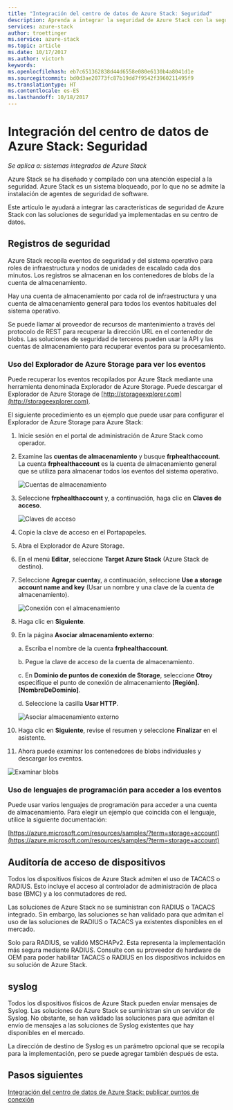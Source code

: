 ```yaml
---
title: "Integración del centro de datos de Azure Stack: Seguridad"
description: Aprenda a integrar la seguridad de Azure Stack con la seguridad de su centro de datos.
services: azure-stack
author: troettinger
ms.service: azure-stack
ms.topic: article
ms.date: 10/17/2017
ms.author: victorh
keywords: 
ms.openlocfilehash: eb7c651362838d44d6558e080e6130b4a8041d1e
ms.sourcegitcommit: bd0d3ae20773fc87b19dd7f9542f3960211495f9
ms.translationtype: HT
ms.contentlocale: es-ES
ms.lasthandoff: 10/18/2017
---
```

# <a name="azure-stack-datacenter-integration---security"></a>Integración del centro de datos de Azure Stack: Seguridad

*Se aplica a: sistemas integrados de Azure Stack*

Azure Stack se ha diseñado y compilado con una atención especial a la seguridad. Azure Stack es un sistema bloqueado, por lo que no se admite la instalación de agentes de seguridad de software.

Este artículo le ayudará a integrar las características de seguridad de Azure Stack con las soluciones de seguridad ya implementadas en su centro de datos.

## <a name="security-logs"></a>Registros de seguridad

Azure Stack recopila eventos de seguridad y del sistema operativo para roles de infraestructura y nodos de unidades de escalado cada dos minutos. Los registros se almacenan en los contenedores de blobs de la cuenta de almacenamiento.

Hay una cuenta de almacenamiento por cada rol de infraestructura y una cuenta de almacenamiento general para todos los eventos habituales del sistema operativo.

Se puede llamar al proveedor de recursos de mantenimiento a través del protocolo de REST para recuperar la dirección URL en el contenedor de blobs. Las soluciones de seguridad de terceros pueden usar la API y las cuentas de almacenamiento para recuperar eventos para su procesamiento.

### <a name="use-azure-storage-explorer-to-view-events"></a>Uso del Explorador de Azure Storage para ver los eventos

Puede recuperar los eventos recopilados por Azure Stack mediante una herramienta denominada Explorador de Azure Storage. Puede descargar el Explorador de Azure Storage de [http://storageexplorer.com](http://storageexplorer.com).

El siguiente procedimiento es un ejemplo que puede usar para configurar el Explorador de Azure Storage para Azure Stack:

1. Inicie sesión en el portal de administración de Azure Stack como operador.
2. Examine las **cuentas de almacenamiento** y busque **frphealthaccount**. La cuenta **frphealthaccount** es la cuenta de almacenamiento general que se utiliza para almacenar todos los eventos del sistema operativo.

   ![Cuentas de almacenamiento](media/azure-stack-integrate-security/storage-accounts.png)

3. Seleccione **frphealthaccount** y, a continuación, haga clic en **Claves de acceso**.

   ![Claves de acceso](media/azure-stack-integrate-security/access-keys.png)

4. Copie la clave de acceso en el Portapapeles.
5. Abra el Explorador de Azure Storage.
6. En el menú **Editar**, seleccione **Target Azure Stack** (Azure Stack de destino).
7. Seleccione **Agregar cuenta**y, a continuación, seleccione **Use a storage account name and key** (Usar un nombre y una clave de la cuenta de almacenamiento).

   ![Conexión con el almacenamiento](media/azure-stack-integrate-security/connect-storage.png)

8. Haga clic en **Siguiente**.
9. En la página **Asociar almacenamiento externo**:

   a. Escriba el nombre de la cuenta **frphealthaccount**.

   b. Pegue la clave de acceso de la cuenta de almacenamiento.

   c. En **Dominio de puntos de conexión de Storage**, seleccione **Otro**y especifique el punto de conexión de almacenamiento **[Región].[NombreDeDominio]**.

   d. Seleccione la casilla **Usar HTTP**.

   ![Asociar almacenamiento externo](media/azure-stack-integrate-security/attach-storage.png)

10. Haga clic en **Siguiente**, revise el resumen y seleccione **Finalizar** en el asistente.
11. Ahora puede examinar los contenedores de blobs individuales y descargar los eventos.

   ![Examinar blobs](media/azure-stack-integrate-security/browse-blob.png)

### <a name="use-programming-languages-to-access-events"></a>Uso de lenguajes de programación para acceder a los eventos

Puede usar varios lenguajes de programación para acceder a una cuenta de almacenamiento. Para elegir un ejemplo que coincida con el lenguaje, utilice la siguiente documentación:

[https://azure.microsoft.com/resources/samples/?term=storage+account](https://azure.microsoft.com/resources/samples/?term=storage+account)

## <a name="device-access-auditing"></a>Auditoría de acceso de dispositivos

Todos los dispositivos físicos de Azure Stack admiten el uso de TACACS o RADIUS. Esto incluye el acceso al controlador de administración de placa base (BMC) y a los conmutadores de red.

Las soluciones de Azure Stack no se suministran con RADIUS o TACACS integrado. Sin embargo, las soluciones se han validado para que admitan el uso de las soluciones de RADIUS o TACACS ya existentes disponibles en el mercado.

Solo para RADIUS, se validó MSCHAPv2. Esta representa la implementación más segura mediante RADIUS.
Consulte con su proveedor de hardware de OEM para poder habilitar TACACS o RADIUS en los dispositivos incluidos en su solución de Azure Stack.

## <a name="syslog"></a>syslog

Todos los dispositivos físicos de Azure Stack pueden enviar mensajes de Syslog. Las soluciones de Azure Stack se suministran sin un servidor de Syslog. No obstante, se han validado las soluciones para que admitan el envío de mensajes a las soluciones de Syslog existentes que hay disponibles en el mercado.

La dirección de destino de Syslog es un parámetro opcional que se recopila para la implementación, pero se puede agregar también después de esta.

## <a name="next-steps"></a>Pasos siguientes

[Integración del centro de datos de Azure Stack: publicar puntos de conexión](azure-stack-integrate-endpoints.md)
